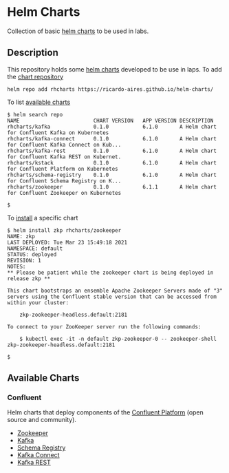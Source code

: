 # Helm Charts

Collection of basic [helm charts](https://helm.sh) to be used in labs.

## Description

This repository holds some [helm charts](https://helm.sh) developed to be use in laps. To add the [chart repository](https://helm.sh/docs/helm/helm_repo_add/)

```shell
helm repo add rhcharts https://ricardo-aires.github.io/helm-charts/
```

To list [available charts](https://helm.sh/docs/helm/helm_search_repo/)

```shell
$ helm search repo
NAME                    	CHART VERSION	APP VERSION	DESCRIPTION
rhcharts/kafka          	0.1.0        	6.1.0      	A Helm chart for Confluent Kafka on Kubernetes
rhcharts/kafka-connect  	0.1.0        	6.1.0      	A Helm chart for Confluent Kafka Connect on Kub...
rhcharts/kafka-rest     	0.1.0        	6.1.0      	A Helm chart for Confluent Kafka REST on Kubernet.
rhcharts/kstack         	0.1.0        	6.1.0      	A Helm chart for Confluent Platform on Kubernetes
rhcharts/schema-registry	0.1.0        	6.1.0      	A Helm chart for Confluent Schema Registry on K...
rhcharts/zookeeper      	0.1.0        	6.1.1      	A Helm chart for Confluent Zookeeper on Kubernetes

$
```

To [install](https://helm.sh/docs/helm/helm_install/) a specific chart

```shells
$ helm install zkp rhcharts/zookeeper
NAME: zkp
LAST DEPLOYED: Tue Mar 23 15:49:18 2021
NAMESPACE: default
STATUS: deployed
REVISION: 1
NOTES:
** Please be patient while the zookeeper chart is being deployed in release zkp **

This chart bootstraps an ensemble Apache Zookeeper Servers made of "3" servers using the Confluent stable version that can be accessed from within your cluster:

    zkp-zookeeper-headless.default:2181

To connect to your ZooKeeper server run the following commands:

    $ kubectl exec -it -n default zkp-zookeeper-0 -- zookeeper-shell zkp-zookeeper-headless.default:2181

$
```

## Available Charts

### Confluent

Helm charts that deploy components of the [Confluent Platform](https://www.confluent.io/product/confluent-platform) (open source and community).

- [Zookeeper](./charts/zookeeper/)
- [Kafka](./charts/kafka/)
- [Schema Registry](./charts/schema-registry/)
- [Kafka Connect](./charts/kafka-connect/)
- [Kafka REST](./charts/kafka-rest/)
